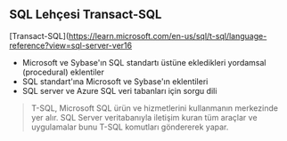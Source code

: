 ## SQL Lehçesi Transact-SQL

[Transact-SQL](https://learn.microsoft.com/en-us/sql/t-sql/language-reference?view=sql-server-ver16

- Microsoft ve Sybase'ın SQL standartı üstüne ekledikleri yordamsal (procedural) eklentiler
- SQL standart'ına Microsoft ve Sybase'ın eklentileri
- SQL server ve Azure SQL veri tabanları için sorgu dili



> T-SQL, Microsoft SQL ürün ve hizmetlerini kullanmanın merkezinde yer alır.
> SQL Server veritabanıyla iletişim kuran tüm araçlar ve uygulamalar bunu T-SQL komutları göndererek yapar.
